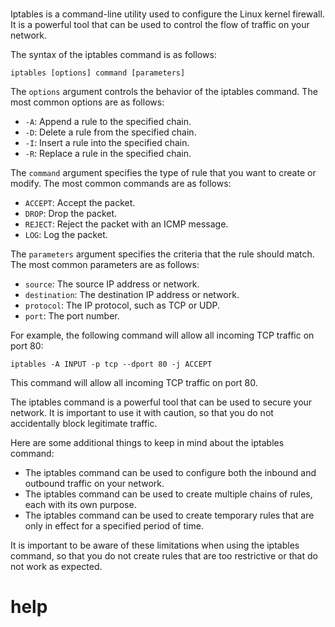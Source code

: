 # 

Iptables is a command-line utility used to configure the Linux kernel firewall. It is a powerful tool that can be used to control the flow of traffic on your network.

The syntax of the iptables command is as follows:

```
iptables [options] command [parameters]
```

The `options` argument controls the behavior of the iptables command. The most common options are as follows:

* `-A`: Append a rule to the specified chain.
* `-D`: Delete a rule from the specified chain.
* `-I`: Insert a rule into the specified chain.
* `-R`: Replace a rule in the specified chain.

The `command` argument specifies the type of rule that you want to create or modify. The most common commands are as follows:

* `ACCEPT`: Accept the packet.
* `DROP`: Drop the packet.
* `REJECT`: Reject the packet with an ICMP message.
* `LOG`: Log the packet.

The `parameters` argument specifies the criteria that the rule should match. The most common parameters are as follows:

* `source`: The source IP address or network.
* `destination`: The destination IP address or network.
* `protocol`: The IP protocol, such as TCP or UDP.
* `port`: The port number.

For example, the following command will allow all incoming TCP traffic on port 80:

```
iptables -A INPUT -p tcp --dport 80 -j ACCEPT
```

This command will allow all incoming TCP traffic on port 80.

The iptables command is a powerful tool that can be used to secure your network. It is important to use it with caution, so that you do not accidentally block legitimate traffic.

Here are some additional things to keep in mind about the iptables command:

* The iptables command can be used to configure both the inbound and outbound traffic on your network.
* The iptables command can be used to create multiple chains of rules, each with its own purpose.
* The iptables command can be used to create temporary rules that are only in effect for a specified period of time.

It is important to be aware of these limitations when using the iptables command, so that you do not create rules that are too restrictive or that do not work as expected.



# help 

```

```
